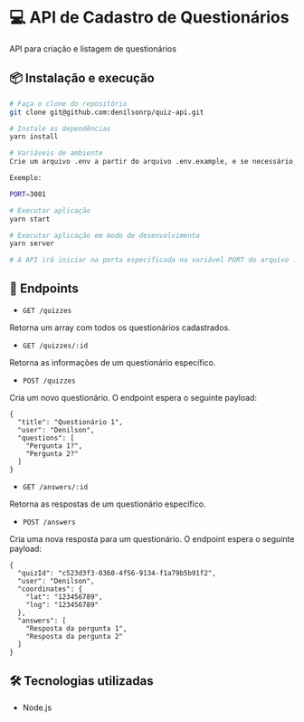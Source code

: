 # 💻 API de Cadastro de Questionários

API para criação e listagem de questionários

## 📦 Instalação e execução

```bash
# Faça o clone do repositório
git clone git@github.com:denilsonrp/quiz-api.git
```

```bash
# Instale as dependências
yarn install
```

```bash
# Variáveis de ambiente
Crie um arquivo .env a partir do arquivo .env.example, e se necessário, atualize a variável PORT.

Exemplo:

PORT=3001
```

```bash
# Executar aplicação
yarn start

# Executar aplicação em modo de desenvolvimento
yarn server

# A API irá iniciar na porta especificada na variável PORT do arquivo .env
```

## 🚀 Endpoints

-  `GET /quizzes`

Retorna um array com todos os questionários cadastrados.

-  `GET /quizzes/:id`

Retorna as informações de um questionário específico.

-  `POST /quizzes`

Cria um novo questionário. O endpoint espera o seguinte payload:

```
{
  "title": "Questionário 1",
  "user": "Denilson",
  "questions": [
    "Pergunta 1?",
    "Pergunta 2?"
  ]
}
```

-  `GET /answers/:id`

Retorna as respostas de um questionário específico.

-  `POST /answers`

Cria uma nova resposta para um questionário. O endpoint espera o seguinte payload:

```
{
  "quizId": "c523d3f3-0360-4f56-9134-f1a79b5b91f2",
  "user": "Denilson",
  "coordinates": {
    "lat": "123456789",
    "lng": "123456789"
  },
  "answers": [
    "Resposta da pergunta 1",
    "Resposta da pergunta 2"
  ]
}
```

## 🛠️ Tecnologias utilizadas

- Node.js
